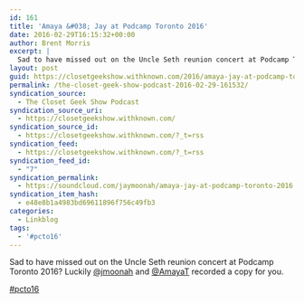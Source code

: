 ```yaml
---
id: 161
title: 'Amaya &#038; Jay at Podcamp Toronto 2016'
date: 2016-02-29T16:15:32+00:00
author: Brent Morris
excerpt: |
  Sad to have missed out on the Uncle Seth reunion concert at Podcamp Toronto 2016? Luckily @jmoonah and @AmayaT recorded a copy for you.#pcto16
layout: post
guid: https://closetgeekshow.withknown.com/2016/amaya-jay-at-podcamp-toronto-2016-by-jay-moonah
permalink: /the-closet-geek-show-podcast-2016-02-29-161532/
syndication_source:
  - The Closet Geek Show Podcast
syndication_source_uri:
  - https://closetgeekshow.withknown.com/
syndication_source_id:
  - https://closetgeekshow.withknown.com/?_t=rss
syndication_feed:
  - https://closetgeekshow.withknown.com/?_t=rss
syndication_feed_id:
  - "7"
syndication_permalink:
  - https://soundcloud.com/jaymoonah/amaya-jay-at-podcamp-toronto-2016
syndication_item_hash:
  - e48e8b1a4983bd69611896f756c49fb3
categories:
  - Linkblog
tags:
  - '#pcto16'
---
```

<div class="known-bookmark">
  <p>
  </p>
  
  <p>
    Sad to have missed out on the Uncle Seth reunion concert at Podcamp Toronto 2016? Luckily <a href="http://twitter.com/jmoonah">@jmoonah</a> and <a href="http://twitter.com/AmayaT">@AmayaT</a> recorded a copy for you.
  </p>
  
  <p>
    <a class="p-category" href="https://closetgeekshow.withknown.com/tag/pcto16" rel="tag">#pcto16</a>
  </p>
</div>

<div id="sc_17a2328416cc52a045bfd24b2562b1c2" class="soundcloud-embed" data-url="https://soundcloud.com/jaymoonah/amaya-jay-at-podcamp-toronto-2016">
</div>